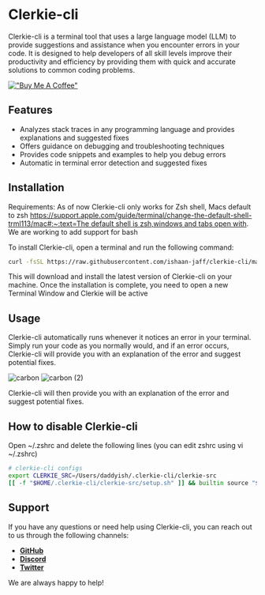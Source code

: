 # **Clerkie-cli**

Clerkie-cli is a terminal tool that uses a large language model (LLM) to provide suggestions and assistance when you encounter errors in your code. It is designed to help developers of all skill levels improve their productivity and efficiency by providing them with quick and accurate solutions to common coding problems.

[!["Buy Me A Coffee"](https://www.buymeacoffee.com/assets/img/custom_images/orange_img.png)](https://www.buymeacoffee.com/clerkieai)
## **Features**

- Analyzes stack traces in any programming language and provides explanations and suggested fixes
- Offers guidance on debugging and troubleshooting techniques
- Provides code snippets and examples to help you debug errors
- Automatic in terminal error detection and suggested fixes

## **Installation**

Requirements: As of now Clerkie-cli only works for Zsh shell, Macs default to zsh [https://support.apple.com/guide/terminal/change-the-default-shell-trml113/mac#:~:text=The default shell is zsh,windows and tabs open with](https://support.apple.com/guide/terminal/change-the-default-shell-trml113/mac#:~:text=The%20default%20shell%20is%20zsh,windows%20and%20tabs%20open%20with). We are working to add support for bash

To install Clerkie-cli, open a terminal and run the following command:

```bash
curl -fsSL https://raw.githubusercontent.com/ishaan-jaff/clerkie-cli/main/install.sh | sh -
```

This will download and install the latest version of Clerkie-cli on your machine. Once the installation is complete, you need to open a new Terminal Window and Clerkie will be active

## **Usage**

Clerkie-cli automatically runs whenever it notices an error in your terminal. Simply run your code as you normally would, and if an error occurs, Clerkie-cli will provide you with an explanation of the error and suggest potential fixes.

![carbon](https://user-images.githubusercontent.com/29436595/209611631-91a4d559-7810-42c9-8584-b3a8e1b794ac.png)
![carbon (2)](https://user-images.githubusercontent.com/29436595/209611683-f7cd91de-d889-4e11-9123-ec23393adaf6.png)

Clerkie-cli will then provide you with an explanation of the error and suggest potential fixes.

## How to disable Clerkie-cli

Open ~/.zshrc and delete the following lines (you can edit zshrc using vi ~/.zshrc)

```bash
# clerkie-cli configs
export CLERKIE_SRC=/Users/daddyish/.clerkie-cli/clerkie-src
[[ -f "$HOME/.clerkie-cli/clerkie-src/setup.sh" ]] && builtin source "$HOME/.clerkie-cli/clerkie-src/setup.sh"
```

## **Support**

If you have any questions or need help using Clerkie-cli, you can reach out to us through the following channels:

- **[GitHub](https://github.com/ishaan-jaff/clerkie-cli)**
- [**Discord**](https://discord.gg/KvG3azf39U)
- [**Twitter**](https://twitter.com/ishaan_jaff)

We are always happy to help!
